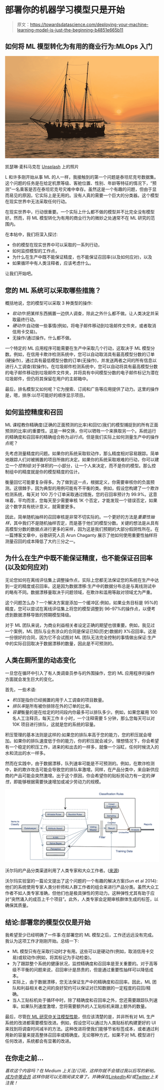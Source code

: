 # 部署你的机器学习模型只是开始

> 原文：<https://towardsdatascience.com/deploying-your-machine-learning-model-is-just-the-beginning-b4851e665b11>

## 如何将 ML 模型转化为有用的商业行为:MLOps 入门

![](img/a8515c46d2ee3d88387317f93d6ebd5a.png)

凯瑟琳·麦科马克在 [Unsplash](https://unsplash.com?utm_source=medium&utm_medium=referral) 上的照片

L 和许多刚开始从事 ML 的人一样，我接触到的第一个问题是泰坦尼克号数据集。这个问题的任务是在给定机票等级、客舱位置、性别、年龄等特征的情况下，“预测”一名乘客是否在泰坦尼克号灾难中幸存。虽然这是一个有趣的问题，但由于显而易见的原因，它实际上是无用的。没有人真的需要一个巨大的分类器。这个模型在现实世界中无法采取任何行动。

在现实世界中，行动很重要。一个实际上什么都不做的模型并不比完全没有模型好。然而，将 ML 模型转化为有用的商业行为的微妙之处通常不在 ML 研究的范围内。

在本帖中，我们将深入探讨:

*   你的模型在现实世界中可以采取的一系列行动，
*   如何监控模型的工作点，
*   为什么在生产中既不能保证精度，也不能保证召回率(以及如何应对)，以及
*   如果循环中有人类注释者，应该考虑什么。

让我们开始吧。

## **您的 ML 系统可以采取哪些措施？**

概括地说，您的模型可以采取 3 种类型的操作:

*   *软动作*:把某样东西搁置一边供人调查，除此之外什么都不做。让人类决定并采取最终行动。
*   *硬动作*:自动做一些事情(例如，将电子邮件移动到垃圾邮件文件夹，或者取消信用卡交易)。
*   无操作/通过操作。什么都不做。

一个特定的 ML 应用程序可能需要在生产中采取几个行动，这取决于 ML 模型分数。例如，在信用卡欺诈检测系统中，您可以自动取消具有最高模型分数的订单(硬操作)，通过具有最低模型分数的订单(无操作)，并发送两者之间的所有信息以进行人工调查(软操作)。在垃圾邮件检测系统中，您可以自动将具有最高模型分数的电子邮件移动到垃圾邮件文件夹，并将具有中间模型分数的电子邮件标记为潜在垃圾邮件，但仍将其保留在用户的主邮箱中。

最后，排名模型又如何呢？它为搜索、订阅和广告等应用提供了动力。这里的操作是，嗯，排序:以尽可能好的顺序显示项目。

</learning-to-rank-a-primer-40d2ff9960af>  

## **如何监控精度和召回**

ML 课程教你精确度(正确的正面预测的比率)和回忆(我们的模型捕捉到的所有正面预测的比率)的重要性。这是一种交换，你可以牺牲一个来换取另一个。系统运行的精确度和召回率的精确组合称为*运行点*。但是我们实际上如何测量生产中的操作点呢？

先考虑测量精度的问题。如果你的系统采取软动作，那么精度相对容易跟踪。简单地跟踪人们对被搁置的项目所做的决定。如果你的系统采取艰难的行动，你可以建立一个*控制组*:对于体积的一小部分，让一个人来决定，而不是你的模型。那么控制组中的精度就是你的模型精度的估计。

衡量回忆可能要复杂得多。为了做到这一点，根据定义，你需要审核你的负面预测。这很棘手，因为典型的用例可能有不平衡的类。例如，假设您构建了一个欺诈检测系统，每天对 100 万个订单采取通过措施，您的召回率预计为 99.9%。这意味着，平均而言，您每天至少需要审核 1K 个否定，才能发现一个错误否定，如果这个数字具有统计意义，就需要更多。

因此，简单随机抽样的召回审核是非常不切实际的。一个更好的方法是*重要性抽样*，其中我们不是随机抽样否定，而是基于他们的模型分数。关键的想法是从具有高模型分数的数据点进行更多的采样，因为这是我们预期的大部分假阴性所在。在一篇博客文章中，谷歌研究人员 Arun Chaganty 展示了他如何使用重要性抽样将测量召回的成本降低了大约三分之一。

## 为什么在生产中既不能保证精度，也不能保证召回率(以及如何应对)

无论您如何在离线评估集上调整操作点，实际上您都无法保证您的系统在生产中达到一定的精度或召回率。这是因为数据漂移:生产中的数据分布总是与离线测试中的略有不同。数据漂移量取决于问题领域，在欺诈和滥用等敌对领域尤为严重。

这个问题怎么办？一个解决方案是添加一个缓冲区:例如，如果业务目标是 95%的精度，您可以尝试在离线评估集上将您的模型调整到 96–97%的操作点，以便考虑到数据漂移导致的预期模型降级。

对于 ML 团队来说，为商业利益相关者设定正确的期望也很重要。例如，我见过一个案例，ML 团队与业务涉众的合同是保证已知(历史)数据的 X%召回率。这是一份很好的合同，因为它不会试图对 ML 团队无法完全控制的事情做出保证:生产中的实际召回取决于数据漂移的数量，因此是不可预测的。

## 人类在厕所里的动态变化

一旦您在循环中引入了有人类调查员参与的外围操作，您的 ML 应用程序的操作方面就会发生巨大的变化。

首先，一些术语:

*   *积压*是指你已经搁置的用于人工调查的项目数量。
*   *排队率*是所有被你排除在外的订单的比率。
*   *容量*衡量的是在给定的时间段内你最多可以排队多少。例如，如果您雇用 100 名人工注释员，每天工作 8 小时，一个注释需要 5 分钟，那么您每天可以对 10K 项目进行排队，这就是您的系统的容量。

积压管理的基本法则是这样的:如果您的排队率高于您的能力，您的积压就会增加。如果你的排队速度低于你的能力，你的积压就会减少。理想情况下，你会希望有一个稳定的积压工作，进来的和出去的一样多，就像一个浴缸，任何时候流入的水和流出的水一样多。

然而在实践中，由于数据漂移，队列速率可能是不可预测的。例如，在欺诈检测中，新的欺诈攻击可能会导致您的排队率激增。同样，在产品分类中，来自新供应商的产品可能会突然激增。出于这个原因，你会希望你的贴标劳动力有一定的*弹性*，即能够根据需要快速增加或减少劳动力的规模。

![](img/5b284ef49ab90df6666cf6345ba84ec4.png)

沃尔玛的产品分类渠道利用了人类专家和大众工作者。([来源](https://pages.cs.wisc.edu/~anhai/papers/chimera-vldb14.pdf))

沃尔玛实验室的一篇论文提出了这个问题的一个有趣的解决方案(Sun et al 2014):他们的系统使用专家人类分析师和人群工作者的组合来进行产品分类。虽然大众工作者不如人类专家准确，但他们也是极具弹性的劳动力。这种弹性尤其有助于应对“突然涌入的成百上千个项目”。此外，人类专家会定期审核群体生成的标签，以确保其质量。

## 结论:部署您的模型仅仅是开始

我希望至少已经明确了一件事:在部署您的 ML 模型之后，工作还远远没有完成。我认为这项工作才刚刚开始。总结一下:

*   ML 模型只有在采取行动时才有用。这些可以是硬动作(例如，取消信用卡交易)或软动作(例如，将其标记为手动检查)。
*   为了跟踪整个系统的健康状况，监控精确度和召回率是至关重要的。对于高等级不平衡的问题来说，召回审计是昂贵的，但是通过重要性抽样可以降低成本。
*   实际上，由于数据漂移，您无法保证生产中的精确度和召回率。因此，ML 团队和利益相关者之间的良好契约可以保证对已知数据的一定程度的召回/精确。
*   当人工贴标机处于循环中时，除了精确度和召回率之外，您还需要跟踪队列速率。如果队列速度激增，您将需要额外的人工贴标机来跟上额外的数量。

最后，尽管[在 ML 研究中关注模型性能](https://medium.com/towards-data-science/is-my-model-really-better-560e729f81d2)，但应该清楚的是，并非所有对 ML 生产系统的改进都需要模型改进。例如，假设您可以通过为人类贴标机构建更好的 UI 来找到将调查时间减半的方法。这种改进将使我们能够节省标签成本，或者通过利用新的容量来提高整体召回率或精确度。无论哪种方式，如果不对 ML 模型进行任何改进，系统都会有显著的改进。

## 在你走之前…

*喜欢这个内容吗？在 Medium 上关注/订阅，这样你就不会错过我以后写的新帖。* [*成为中等会员*](/@samuel.flender/membership) *这样你就可以无限阅读文章了。并确保在*[*LinkedIn*](https://www.linkedin.com/in/sflender/)*和/或*[*Twitter*](https://twitter.com/samflender)*上关注我！*